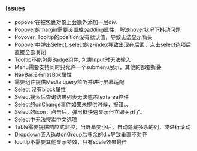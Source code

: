 ### Issues
* popover在被包裹对象上会额外添加一层div.
* Popover的margin需要设置成padding属性，解决hover状况下抖动问题
* Povover, Tooltip的position没有默认值，导致无法显示箭头
* Popover中弹出Select, select的z-index导致出现在后面，点击select选项后直接全部关闭
* Tooltip不能包裹Badge组件, 包裹Input时无法输入
* Menu需要支持同时只允许一个submenu展示，其他的都要折叠
* NavBar没有hasBox属性
* 需要组件提供Media query监听并进行屏幕适配
* Select 没有block属性
* Select搜索后查询结果列表无法遮盖textarea控件
* Select的onChange事件如果未提供时候，报错。、
* Select的icon，点击后，弹出框快速显示但立即关闭了。
* Select中无法搜索中文选项
* Table需要提供响应式监控，当屏幕变小后，自动隐藏多余的列，或进行滚动
* Dropdown嵌入ButtonGroup后多余的div导致垂直不对齐
* tooltip不需要其他显示特效，只有scale效果最佳